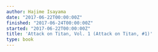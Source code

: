 ```yaml
---
author: Hajime Isayama
date: "2017-06-22T00:00:00Z"
finished: "2017-06-24T00:00:00Z"
started: "2017-06-22T00:00:00Z"
title: 'Attack on Titan, Vol. 1 (Attack on Titan, #1)'
type: book
---
```

